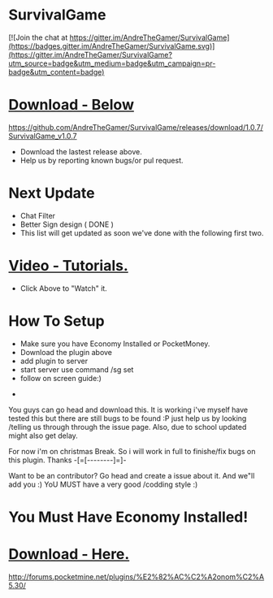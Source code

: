 # SurvivalGame
[![Join the chat at https://gitter.im/AndreTheGamer/SurvivalGame](https://badges.gitter.im/AndreTheGamer/SurvivalGame.svg)](https://gitter.im/AndreTheGamer/SurvivalGame?utm_source=badge&utm_medium=badge&utm_campaign=pr-badge&utm_content=badge)

# [Download - Below](#)
https://github.com/AndreTheGamer/SurvivalGame/releases/download/1.0.7/SurvivalGame_v1.0.7
 - Download the lastest release above.
 - Help us by reporting known bugs/or pul request.

# Next Update
 - Chat Filter
 - Better Sign design ( DONE )
 - This list will get updated as soon we've done
 with the following first two.
 
# [Video - Tutorials.](https://youtu.be/eOHb7NfIM24)
 - Click Above to "Watch" it.

# How To Setup
- Make sure you have Economy Installed or PocketMoney. 
- Download the plugin above
- add plugin to server
- start server use command /sg set
- follow on screen guide:)


+
You guys can go head and download this. It is working i've myself have tested this but there are
still bugs to be found :P just help us by looking /telling us through through the issue page.
Also, due to school updated might also get delay.

For now i'm on christmas Break. So i will work in full to finishe/fix bugs on this plugin. Thanks
-[=[--------]=]-


Want to be an contributor? Go head and create a issue about it. And we"ll add you :) 
YoU MUST have a very good /codding style :) 

# You Must Have Economy Installed!
# [Download - Here.](#)
http://forums.pocketmine.net/plugins/%E2%82%AC%C2%A2onom%C2%A5.30/
